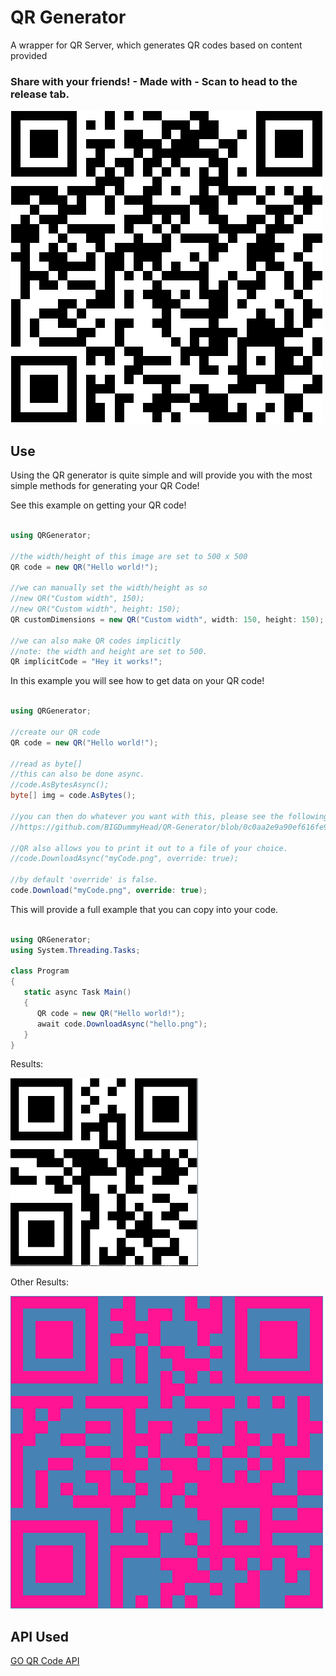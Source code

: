 # QR Generator
A wrapper for QR Server, which generates QR codes based on content provided

### Share with your friends! - Made with - Scan to head to the release tab.
![share me](https://github.com/BIGDummyHead/QR-Generator/blob/master/share.png)

## Use

Using the QR generator is quite simple and will provide you with the most simple methods for generating your QR Code!

See this example on getting your QR code!

```csharp

using QRGenerator;

//the width/height of this image are set to 500 x 500
QR code = new QR("Hello world!");

//we can manually set the width/height as so
//new QR("Custom width", 150);
//new QR("Custom width", height: 150);
QR customDimensions = new QR("Custom width", width: 150, height: 150);

//we can also make QR codes implicitly 
//note: the width and height are set to 500.
QR implicitCode = "Hey it works!";

```

In this example you will see how to get data on your QR code!

```csharp

using QRGenerator;

//create our QR code
QR code = new QR("Hello world!");

//read as byte[]
//this can also be done async.
//code.AsBytesAsync();
byte[] img = code.AsBytes();

//you can then do whatever you want with this, please see the following link of how I used it.
//https://github.com/BIGDummyHead/QR-Generator/blob/0c0aa2e9a90ef616fe92f36d5c3a69248a0fb385/Example%20Wpf/QR-Maker-Sol/QR-Maker/MainWindow.xaml.cs#L48

//QR also allows you to print it out to a file of your choice.
//code.DownloadAsync("myCode.png", override: true);

//by default 'override' is false.
code.Download("myCode.png", override: true);
```

This will provide a full example that you can copy into your code.

```csharp

using QRGenerator;
using System.Threading.Tasks;

class Program
{
   static async Task Main()
   {
      QR code = new QR("Hello world!");
      await code.DownloadAsync("hello.png");
   }
}

```

Results:

![hello](https://github.com/BIGDummyHead/QR-Generator/blob/master/example.png)

Other Results:

![secret](https://github.com/BIGDummyHead/QR-Generator/blob/master/secretqr.png)


## API Used 

[GO QR Code API](http://goqr.me/)
